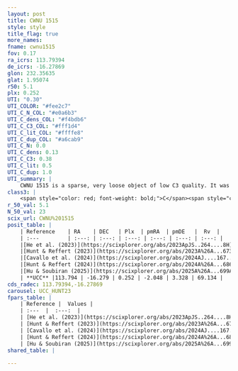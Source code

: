 ```yaml
---
layout: post
title: CWNU 1515
style: style
title_flag: true
more_names: 
fname: cwnu1515
fov: 0.17
ra_icrs: 113.79394
de_icrs: -16.27869
glon: 232.35635
glat: 1.95074
r50: 5.1
plx: 0.252
UTI: "0.30"
UTI_COLOR: "#fee2c7"
UTI_C_N_COL: "#e0a6b3"
UTI_C_dens_COL: "#f4bdb6"
UTI_C_C3_COL: "#fff1d4"
UTI_C_lit_COL: "#ffffe8"
UTI_C_dup_COL: "#a6cab9"
UTI_C_N: 0.0
UTI_C_dens: 0.13
UTI_C_C3: 0.38
UTI_C_lit: 0.5
UTI_C_dup: 1.0
UTI_summary: |
    CWNU 1515 is a sparse, very loose object of low C3 quality. It was recently reported but it is moderately studied in the literature.<br><br><span style="color: #99180f; font-weight: bold;">Warning: </span>contains less than 25 stars with <i>P>0.5</i> estimated.
class3: |
    <span style="color: red; font-weight: bold;">C</span><span style="color: #FFC300; font-weight: bold;">B</span>
r_50_val: 5.1
N_50_val: 23
scix_url: CWNU%201515
posit_table: |
    | Reference    | RA    | DEC   | Plx  | pmRA  | pmDE   |  Rv  |
    | :---         | :---: | :---: | :---: | :---: | :---: | :---: |
    |[He et al. (2023)](https://scixplorer.org/abs/2023ApJS..264....8H) | 113.793 | -16.268 | 0.26 | -2.064 | 3.303 | -- |
    |[Hunt & Reffert (2023)](https://scixplorer.org/abs/2023A%26A...673A.114H) | 113.814 | -16.27 | 0.245 | -2.06 | 3.263 | 97.303 |
    |[Cavallo et al. (2024)](https://scixplorer.org/abs/2024AJ....167...12C) | 113.838 | -16.245 | 0.246 | -- | -- | -- |
    |[Hunt & Reffert (2024)](https://scixplorer.org/abs/2024A%26A...686A..42H) | 113.814 | -16.27 | 0.245 | -2.06 | 3.263 | 97.303 |
    |[Hu & Soubiran (2025)](https://scixplorer.org/abs/2025A%26A...699A.246H) | 113.838 | -16.245 | -- | -- | -- | -- |
    | **UCC** |113.794 | -16.279 | 0.252 | -2.048 | 3.328 | 69.134 | 
cds_radec: 113.79394,-16.27869
carousel: UCC_HUNT23
fpars_table: |
    | Reference |  Values |
    | :---  |  :---:  |
    | [He et al. (2023)](https://scixplorer.org/abs/2023ApJS..264....8H) | `A0=1.4, m-M=12.85, logAge=8.3` |
    | [Hunt & Reffert (2023)](https://scixplorer.org/abs/2023A%26A...673A.114H) | `AV50=0.948, diffAV50=0.652, MOD50=12.746, logAge50=8.658` |
    | [Cavallo et al. (2024)](https://scixplorer.org/abs/2024AJ....167...12C) | `AV50=1.2, dMod50=12.13, logAge50=8.72, [Fe/H]50=-0.25` |
    | [Hunt & Reffert (2024)](https://scixplorer.org/abs/2024A%26A...686A..42H) | `MassJ=151.484` |
    | [Hu & Soubiran (2025)](https://scixplorer.org/abs/2025A%26A...699A.246H) | `MA22=-0.3, MA23f=-0.51, MA23g=-0.4, MZ23=-0.66, MK24=-0.35, MF24=-0.36` |
shared_table: |
    
---
```

